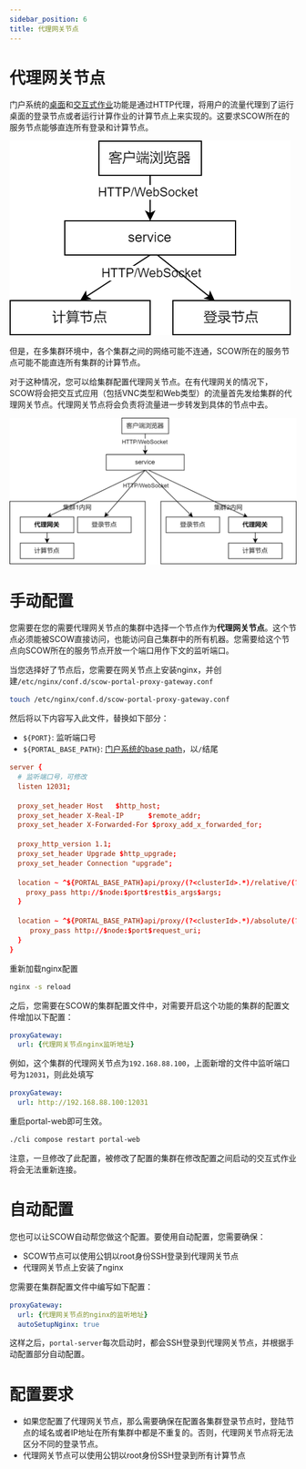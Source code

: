```yaml
---
sidebar_position: 6
title: 代理网关节点
---
```


# 代理网关节点

门户系统的[桌面](../desktop.md)和[交互式作业](../apps/intro.md)功能是通过HTTP代理，将用户的流量代理到了运行桌面的登录节点或者运行计算作业的计算节点上来实现的。这要求SCOW所在的服务节点能够直连所有登录和计算节点。

![直连](./without-gateway.png)

但是，在多集群环境中，各个集群之间的网络可能不连通，SCOW所在的服务节点可能不能直连所有集群的计算节点。

对于这种情况，您可以给集群配置代理网关节点。在有代理网关的情况下，SCOW将会把交互式应用（包括VNC类型和Web类型）的流量首先发给集群的代理网关节点。代理网关节点将会负责将流量进一步转发到具体的节点中去。

![通过代理网关节点](./with-gateway.png)

# 手动配置

您需要在您的需要代理网关节点的集群中选择一个节点作为**代理网关节点**。这个节点必须能被SCOW直接访问，也能访问自己集群中的所有机器。您需要给这个节点向SCOW所在的服务节点开放一个端口用作下文的监听端口。

当您选择好了节点后，您需要在网关节点上安装nginx，并创建`/etc/nginx/conf.d/scow-portal-proxy-gateway.conf`

```bash
touch /etc/nginx/conf.d/scow-portal-proxy-gateway.conf
```

然后将以下内容写入此文件，替换如下部分：

- `${PORT}`: 监听端口号
- `${PORTAL_BASE_PATH}`: [门户系统的base path](../../customization/basepath.md)，以`/`结尾

```conf title="/etc/nginx/conf.d/scow-portal-proxy-gateway.conf"
server {
  # 监听端口号，可修改
  listen 12031;

  proxy_set_header Host   $http_host;
  proxy_set_header X-Real-IP      $remote_addr;
  proxy_set_header X-Forwarded-For $proxy_add_x_forwarded_for;

  proxy_http_version 1.1;
  proxy_set_header Upgrade $http_upgrade;
  proxy_set_header Connection "upgrade";

  location ~ ^${PORTAL_BASE_PATH}api/proxy/(?<clusterId>.*)/relative/(?<node>[\d|\.]*)/(?<port>\d+)(?<rest>.*)$ {
    proxy_pass http://$node:$port$rest$is_args$args;
  }

  location ~ ^${PORTAL_BASE_PATH}api/proxy/(?<clusterId>.*)/absolute/(?<node>[\d|\.]*)/(?<port>\d+)(?<rest>.*)$ {
     proxy_pass http://$node:$port$request_uri;
  }
}
```

重新加载nginx配置

```bash
nginx -s reload
```

之后，您需要在SCOW的集群配置文件中，对需要开启这个功能的集群的配置文件增加以下配置：

```yaml title="config/clusters/hpc01/config.yaml"
proxyGateway: 
  url: {代理网关节点nginx监听地址}
```

例如，这个集群的代理网关节点为`192.168.88.100`，上面新增的文件中监听端口号为`12031`，则此处填写

```yaml title="config/clusters/hpc01/config.yaml"
proxyGateway:
  url: http://192.168.88.100:12031
```

重启portal-web即可生效。

```bash
./cli compose restart portal-web
```

注意，一旦修改了此配置，被修改了配置的集群在修改配置之间启动的交互式作业将会无法重新连接。

# 自动配置

您也可以让SCOW自动帮您做这个配置。要使用自动配置，您需要确保：

- SCOW节点可以使用公钥以root身份SSH登录到代理网关节点
- 代理网关节点上安装了nginx

您需要在集群配置文件中编写如下配置：

```yaml title="config/clusters/hpc01/config.yaml"
proxyGateway:
  url: {代理网关节点的nginx的监听地址}
  autoSetupNginx: true
```

这样之后，`portal-server`每次启动时，都会SSH登录到代理网关节点，并根据手动配置部分自动配置。

# 配置要求

- 如果您配置了代理网关节点，那么需要确保在配置各集群登录节点时，登陆节点的域名或者IP地址在所有集群中都是不重复的。否则，代理网关节点将无法区分不同的登录节点。
- 代理网关节点可以使用公钥以root身份SSH登录到所有计算节点

